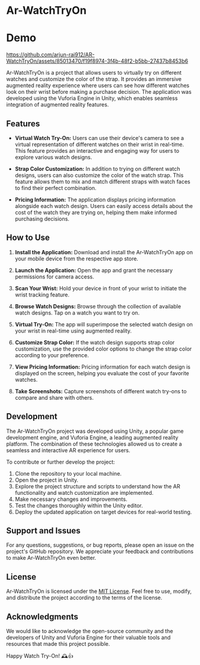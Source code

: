 # Ar-WatchTryOn

# Demo


https://github.com/arjun-rai912/AR-WatchTryOn/assets/85013470/f19f8974-3f4b-48f2-b5bb-27437b8453b6








Ar-WatchTryOn is a project that allows users to virtually try on different watches and customize the color of the strap. It provides an immersive augmented reality experience where users can see how different watches look on their wrist before making a purchase decision. The application was developed using the Vuforia Engine in Unity, which enables seamless integration of augmented reality features.

## Features

- **Virtual Watch Try-On:** Users can use their device's camera to see a virtual representation of different watches on their wrist in real-time. This feature provides an interactive and engaging way for users to explore various watch designs.

- **Strap Color Customization:** In addition to trying on different watch designs, users can also customize the color of the watch strap. This feature allows them to mix and match different straps with watch faces to find their perfect combination.

- **Pricing Information:** The application displays pricing information alongside each watch design. Users can easily access details about the cost of the watch they are trying on, helping them make informed purchasing decisions.

## How to Use

1. **Install the Application:** Download and install the Ar-WatchTryOn app on your mobile device from the respective app store.

2. **Launch the Application:** Open the app and grant the necessary permissions for camera access.

3. **Scan Your Wrist:** Hold your device in front of your wrist to initiate the wrist tracking feature.

4. **Browse Watch Designs:** Browse through the collection of available watch designs. Tap on a watch you want to try on.

5. **Virtual Try-On:** The app will superimpose the selected watch design on your wrist in real-time using augmented reality.

6. **Customize Strap Color:** If the watch design supports strap color customization, use the provided color options to change the strap color according to your preference.

7. **View Pricing Information:** Pricing information for each watch design is displayed on the screen, helping you evaluate the cost of your favorite watches.

8. **Take Screenshots:** Capture screenshots of different watch try-ons to compare and share with others.

## Development

The Ar-WatchTryOn project was developed using Unity, a popular game development engine, and Vuforia Engine, a leading augmented reality platform. The combination of these technologies allowed us to create a seamless and interactive AR experience for users.

To contribute or further develop the project:

1. Clone the repository to your local machine.
2. Open the project in Unity.
3. Explore the project structure and scripts to understand how the AR functionality and watch customization are implemented.
4. Make necessary changes and improvements.
5. Test the changes thoroughly within the Unity editor.
6. Deploy the updated application on target devices for real-world testing.

## Support and Issues

For any questions, suggestions, or bug reports, please open an issue on the project's GitHub repository. We appreciate your feedback and contributions to make Ar-WatchTryOn even better.

## License

Ar-WatchTryOn is licensed under the [MIT License](LICENSE). Feel free to use, modify, and distribute the project according to the terms of the license.

## Acknowledgments

We would like to acknowledge the open-source community and the developers of Unity and Vuforia Engine for their valuable tools and resources that made this project possible.

Happy Watch Try-On! 🕰️👍


